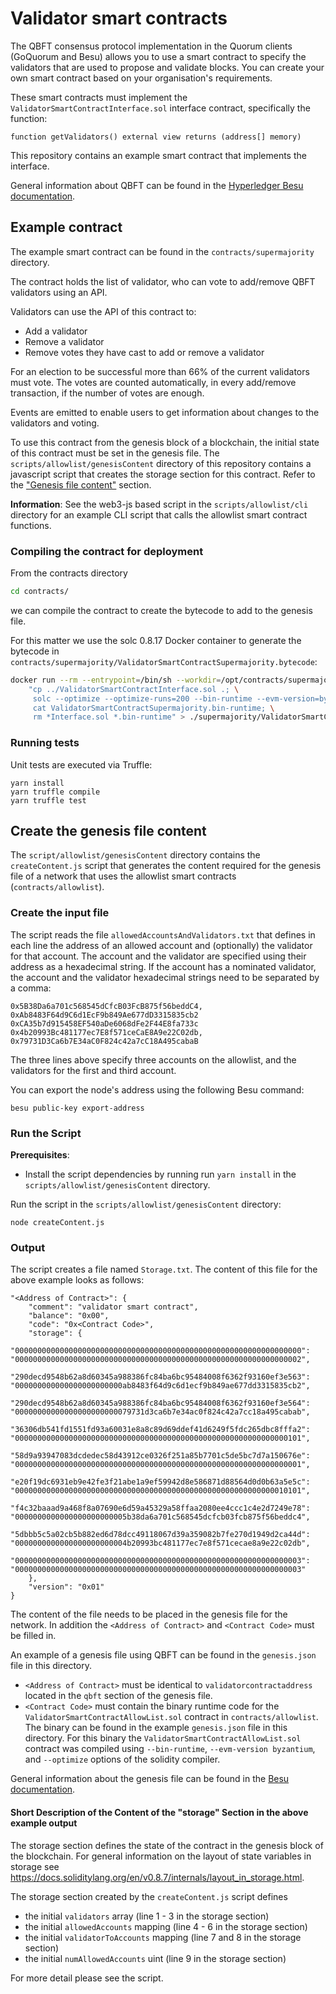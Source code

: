 # Validator smart contracts

The QBFT consensus protocol implementation in the Quorum clients (GoQuorum and Besu) allows you to use a smart
contract to specify the validators that are used to propose and validate blocks. You can create your own
smart contract based on your organisation's requirements.

These smart contracts must implement the `ValidatorSmartContractInterface.sol` interface contract, specifically the
function:

    function getValidators() external view returns (address[] memory)

This repository contains an example smart contract that implements the interface.

General information about QBFT can be found in the [Hyperledger Besu documentation](https://besu.hyperledger.org/en/stable/HowTo/Configure/Consensus-Protocols/QBFT/).

## Example contract

The example smart contract can be found in the `contracts/supermajority` directory.

The contract holds the list of validator, who can vote to add/remove QBFT validators using an API.

Validators can use the API of this contract to:

* Add a validator
* Remove a validator
* Remove votes they have cast to add or remove a validator

For an election to be successful more than 66% of the current validators must vote. The votes are counted automatically, in every add/remove transaction, if the number of votes are enough.

Events are emitted to enable users to get information about changes to the validators and voting.

To use this contract from the genesis block of a blockchain, the initial state of this contract
must be set in the genesis file. The `scripts/allowlist/genesisContent` directory of this
repository contains a javascript script that creates the storage section for this contract.
Refer to the ["Genesis file content"](#genesis-file-content) section.

**Information**: See the web3-js based script in the `scripts/allowlist/cli` directory for an example CLI script
that calls the allowlist smart contract functions.

### Compiling the contract for deployment

From the contracts directory

```sh
cd contracts/
```

we can compile the contract to create the bytecode to add to the genesis file.

For this matter we use the solc 0.8.17 Docker container to generate the bytecode in `contracts/supermajority/ValidatorSmartContractSupermajority.bytecode`:

```sh
docker run --rm --entrypoint=/bin/sh --workdir=/opt/contracts/supermajority --volume=$PWD:/opt/contracts ethereum/solc:0.8.17-alpine -c \
    "cp ../ValidatorSmartContractInterface.sol .; \
     solc --optimize --optimize-runs=200 --bin-runtime --evm-version=byzantium -o . ./ValidatorSmartContractSupermajority.sol &>/dev/null; \
     cat ValidatorSmartContractSupermajority.bin-runtime; \
     rm *Interface.sol *.bin-runtime" > ./supermajority/ValidatorSmartContractSupermajority.bytecode
```

### Running tests

Unit tests are executed via Truffle:

    yarn install
    yarn truffle compile
    yarn truffle test

## Create the genesis file content

The `script/allowlist/genesisContent` directory contains the `createContent.js` script that generates the content
required for the genesis file of a network that uses the allowlist smart contracts (`contracts/allowlist`).

### Create the input file

The script reads the file `allowedAccountsAndValidators.txt` that defines in each line the address of an allowed account and
(optionally) the validator for that account. The account and the validator are specified using their address as a
hexadecimal string. If the account has a nominated validator, the account and the validator hexadecimal strings need
to be separated by a comma:

    0x5B38Da6a701c568545dCfcB03FcB875f56beddC4, 0xAb8483F64d9C6d1EcF9b849Ae677dD3315835cb2
    0xCA35b7d915458EF540aDe6068dFe2F44E8fa733c
    0x4b20993Bc481177ec7E8f571ceCaE8A9e22C02db, 0x79731D3Ca6b7E34aC0F824c42a7cC18A495cabaB

The three lines above specify three accounts on the allowlist, and the validators for the first and third account.

You can export the node's address using the following Besu command:

    besu public-key export-address

### Run the Script

**Prerequisites**:

* Install the script dependencies by running run `yarn install` in the `scripts/allowlist/genesisContent` directory.

Run the script in the `scripts/allowlist/genesisContent` directory:

    node createContent.js

### Output

The script creates a file named `Storage.txt`. The content of this file for the above example looks as follows:

	"<Address of Contract>": {
        "comment": "validator smart contract",
        "balance": "0x00",
        "code": "0x<Contract Code>",
        "storage": {
            "0000000000000000000000000000000000000000000000000000000000000000": "0000000000000000000000000000000000000000000000000000000000000002",
            "290decd9548b62a8d60345a988386fc84ba6bc95484008f6362f93160ef3e563": "000000000000000000000000ab8483f64d9c6d1ecf9b849ae677dd3315835cb2",
            "290decd9548b62a8d60345a988386fc84ba6bc95484008f6362f93160ef3e564": "00000000000000000000000079731d3ca6b7e34ac0f824c42a7cc18a495cabab",
            "36306db541fd1551fd93a60031e8a8c89d69ddef41d6249f5fdc265dbc8fffa2": "0000000000000000000000000000000000000000000000000000000000000101",
            "58d9a93947083dcdedec58d43912ce0326f251a85b7701c5de5bc7d7a150676e": "0000000000000000000000000000000000000000000000000000000000000001",
            "e20f19dc6931eb9e42fe3f21abe1a9ef59942d8e586871d88564d0d0b63a5e5c": "0000000000000000000000000000000000000000000000000000000000010101",
            "f4c32baaad9a468f8a07690e6d59a45329a58ffaa2080ee4ccc1c4e2d7249e78": "0000000000000000000000005b38da6a701c568545dcfcb03fcb875f56beddc4",
            "5dbbb5c5a02cb5b882ed6d78dcc49118067d39a359082b7fe270d1949d2ca44d": "0000000000000000000000004b20993bc481177ec7e8f571cecae8a9e22c02db",
            "0000000000000000000000000000000000000000000000000000000000000003": "0000000000000000000000000000000000000000000000000000000000000003"
        },
        "version": "0x01"
    }

The content of the file needs to be placed in the genesis file for the network. In addition the `<Address of Contract>`
and `<Contract Code>` must be filled in.

An example of a genesis file using QBFT can be found in the `genesis.json` file in this directory.

* `<Address of Contract>` must be identical to `validatorcontractaddress` located in the `qbft` section of the genesis file.
* `<Contract Code>` must contain the binary runtime code for the `ValidatorSmartContractAllowList.sol` contract in `contracts/allowlist`.
  The binary can be found in the example `genesis.json` file in this directory. For this binary the
  `ValidatorSmartContractAllowList.sol` contract was compiled using `--bin-runtime`, `--evm-version byzantium`, and `--optimize` options of the solidity compiler.

General information about the genesis file can be found in the [Besu documentation](https://besu.hyperledger.org/en/stable/Reference/Config-Items/).

#### Short Description of the Content of the "storage" Section in the above example output

The storage section defines the state of the contract in the genesis block of the blockchain.
For general information on the layout of state variables in storage see
https://docs.soliditylang.org/en/v0.8.7/internals/layout_in_storage.html.

The storage section created by the `createContent.js` script defines
* the initial `validators` array (line 1 - 3 in the storage section)
* the initial `allowedAccounts` mapping (line 4 - 6 in the storage section)
* the initial `validatorToAccounts` mapping (line 7 and 8 in the storage section)
* the initial `numAllowedAccounts` uint (line 9 in the storage section)

For more detail please see the script.
